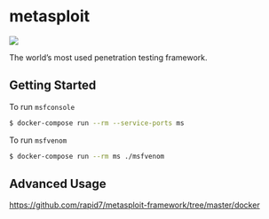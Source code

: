 metasploit
==========

[![](https://metasploit.com/includes/images/metasploit-logo.svg)][1]

The world’s most used penetration testing framework.

## Getting Started

To run `msfconsole`

```bash
$ docker-compose run --rm --service-ports ms
```

To run `msfvenom`

```bash
$ docker-compose run --rm ms ./msfvenom
```

## Advanced Usage

<https://github.com/rapid7/metasploit-framework/tree/master/docker>

[1]: https://metasploit.com/
